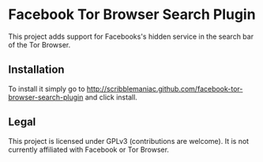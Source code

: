# Facebook Tor Browser Search Plugin
This project adds support for Facebooks's hidden service in the search bar of the Tor Browser.

## Installation
To install it simply go to http://scribblemaniac.github.com/facebook-tor-browser-search-plugin and click install.

## Legal
This project is licensed under GPLv3 (contributions are welcome). It is not currently affiliated with Facebook or Tor Browser.
